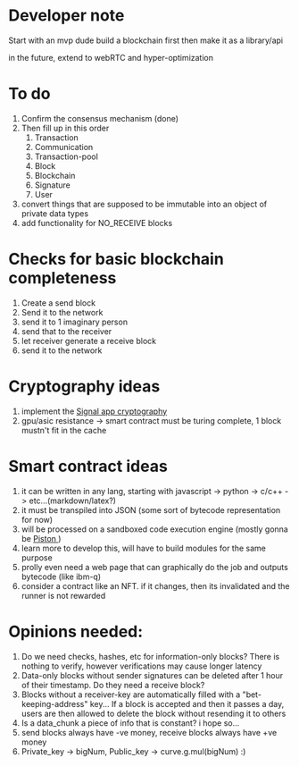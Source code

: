 # Developer note
Start with an mvp dude
build a blockchain first
then make it as a library/api

in the future, extend to webRTC and hyper-optimization

# To do
<ol>
<li> Confirm the consensus mechanism (done)
<li> Then fill up in this order
    <ol>
    <li> Transaction
    <li> Communication
    <li> Transaction-pool
    <li> Block
    <li> Blockchain
    <li> Signature
    <li> User
    </ol>
<li> convert things that are supposed to be immutable into an object of private data types
<li> add functionality for NO_RECEIVE blocks
</ol>

# Checks for basic blockchain completeness
1. Create a send block
2. Send it to the network
3. send it to 1 imaginary person
4. send that to the receiver
5. let receiver generate a receive block
6. send it to the network

# Cryptography ideas
1. implement the <a href ="https://github.com/signalapp/libsignal-protocol-javascript"> Signal app cryptography </a>
2. gpu/asic resistance -> smart contract must be turing complete, 1 block mustn't fit in the cache

# Smart contract ideas
1. it can be written in any lang, starting with javascript -> python -> c/c++ -> etc...(markdown/latex?)
2. it must be transpiled into JSON (some sort of bytecode representation for now)
3. will be processed on a sandboxed code execution engine (mostly gonna be <a href="https://www.github.com/engineer-man/piston"> Piston </a>)
4. learn more to develop this, will have to build modules for the same purpose
5. prolly even need a web page that can graphically do the job and outputs bytecode (like ibm-q)
6. consider a contract like an NFT. if it changes, then its invalidated and the runner is not rewarded

# Opinions needed:
1. Do we need checks, hashes, etc for information-only blocks? There is nothing to verify, however  verifications may cause longer latency
2. Data-only blocks without sender signatures can be deleted after 1 hour of their timestamp. Do they need a receive block?
3. Blocks without a receiver-key are automatically filled with a "bet-keeping-address" key...
If a block is accepted and then it passes a day, users are then allowed to delete 
the block without resending it to others
4. Is a data_chunk a piece of info that is constant? i hope so...
5. send blocks always have -ve money, receive blocks always have +ve money 
6. Private_key -> bigNum, Public_key -> curve.g.mul(bigNum) :)
